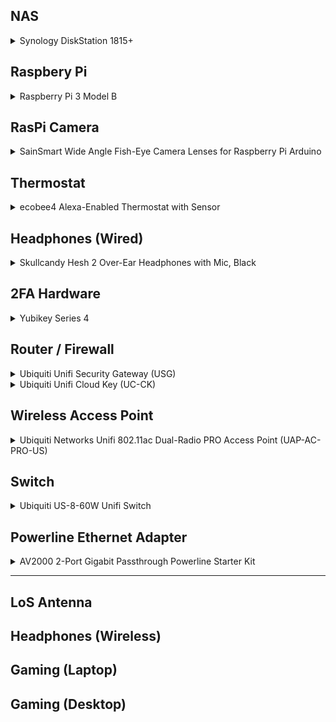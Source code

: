 ## NAS

<details>
<summary>Synology DiskStation 1815+</summary>

- Synology DS1815+ 
- upgraded with aftermarket 16GB RAM
- 8 each Western Digital Red 6TB hard drives
- RAID 6 (2 redundant drives)
- 32.7 TB Capacity
</details>

## Raspbery Pi

<details>
<summary>Raspberry Pi 3 Model B</summary>

- Quad Core 1.2GHz Broadcom BCM2837 64bit CPU
- 1GB RAM
- BCM43438 wireless LAN and Bluetooth Low Energy (BLE) on board
- 40-pin extended GPIO
- 4 USB 2 ports
- 4 Pole stereo output and composite video port
- Full size HDMI
- CSI camera port for connecting a Raspberry Pi camera
- DSI display port for connecting a Raspberry Pi touchscreen display
- Micro SD port for loading your operating system and storing data
- Upgraded switched Micro USB power source up to 2.5A
</details>

## RasPi Camera

<details>
<summary>SainSmart Wide Angle Fish-Eye Camera Lenses for Raspberry Pi Arduino</summary>

- [Enclosure STL](https://www.thingiverse.com/thing:1950391/#files)
- [Amazon](https://www.amazon.com/gp/product/B00N1YJKFS/ref=oh_aui_detailpage_o00_s00?ie=UTF8&psc=1)
</details>

## Thermostat

<details>
<summary>ecobee4 Alexa-Enabled Thermostat with Sensor</summary>

- Works with HomeKit and Alexa
- Remote sensors detect temperature and motion
- Has an [API](https://www.ecobee.com/home/developer/api/introduction/index.shtml)
- [Amazon](https://www.amazon.com/ecobee4-Alexa-Enabled-Thermostat-Sensor-Amazon/dp/B06W2LQY6L/)

</details>

## Headphones (Wired)

<details>
<summary>Skullcandy Hesh 2 Over-Ear Headphones with Mic, Black</summary>

- [Amazon](https://www.amazon.com/gp/product/B00J67FC4C/)
- Microphone built-in
- Over the ear style
- Detachable cable
</details>

## 2FA Hardware

<details>
<summary>Yubikey Series 4</summary>

[Order](https://www.yubico.com/product/yubikey-4-series/)

- FIDO U2F
- Secure Static Passwords
- smart card (PIV)
- Yubico OTP
- Code Signing
- OpenPGP
- OATH-TOTP
- OATH-HOTP
- Challenge-Response
</details>

## Router / Firewall

<details>
<summary>Ubiquiti Unifi Security Gateway (USG)</summary>

- [Amazon](https://www.amazon.com/Ubiquiti-Unifi-Security-Gateway-USG/dp/B00LV8YZLK/)
- 3 Gigabit Ethernet ports, CLI management for advanced users
- 1 million packets per second for 64-byte packets
- 3 Gbps total line rate for packets 512 bytes or larger
- Integrated and managed with UniFi Controller v4.x
- Secure off-site management and monitoring, Silent, fanless operation 
</details>

<details>
<summary>Ubiquiti Unifi Cloud Key (UC-CK) </summary>

- [Amazon](https://www.amazon.com/Ubiquiti-Unifi-Cloud-Key-Control/dp/B017T2QB22/)
- When installed at each deployment site, provide single sign-on management access to all of your sites' networks.
- No separate software, licensing, hosting, or support fee. 

</details>

## Wireless Access Point

<details>
<summary>Ubiquiti Networks Unifi 802.11ac Dual-Radio PRO Access Point (UAP-AC-PRO-US)</summary>

- [Amazon](https://www.amazon.com/Ubiquiti-Networks-802-11ac-Dual-Radio-UAP-AC-PRO-US/dp/B015PRO512/)
- 3 Dual-Band Antennas, 3 dBi each
- Max. Power Consumption: 9W
- Networking Interface: 2 10/100/1000 Ethernet Ports
- Power Over Ethernet (POE) support
- Wi-Fi Standards: 802.11 a/b/g/n/ac  
</details>


## Switch

<details>
<summary>Ubiquiti US-8-60W Unifi Switch </summary>

- [Amazon](https://www.amazon.com/dp/B01MU3WUX1/)
- The US-8-60W is an 8-port gigabit switch with four 802.3af PoE ports.
- Its auto-sensing PoE ports deliver up to 15.4W of power per port. 
</details>


## Powerline Ethernet Adapter

<details>
<summary>AV2000 2-Port Gigabit Passthrough Powerline Starter Kit</summary>
- [Link](http://www.tp-link.com/us/products/details/cat-5509_TL-PA9020P-KIT.html)
- Great for apartments or other areas you can't/don't want to run ethernet
- Gets around 950 mbps through a breaker panel, rated at 2000 mbps
- Optional software lets you manage encryption and name devices
- Cons: The pass-thru outlet is great, but the other outlet will be blocked
</details>

---

## LoS Antenna

## Headphones (Wireless)

## Gaming (Laptop)

## Gaming (Desktop)

